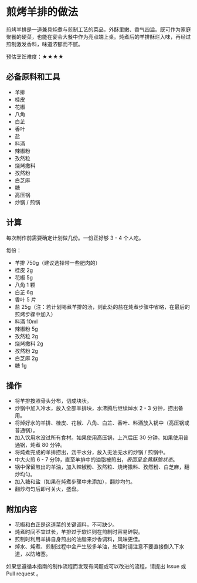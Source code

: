 # 煎烤羊排的做法

煎烤羊排是一道兼具炖煮与煎制工艺的菜品，外酥里嫩、香气四溢。既可作为家庭聚餐的硬菜，也能在宴会大餐中作为亮点端上桌。炖煮后的羊排酥烂入味，再经过煎制激发香料，味道浓郁而不腻。

预估烹饪难度：★★★★

## 必备原料和工具

- 羊排
- 桂皮
- 花椒
- 八角
- 白芷
- 香叶
- 盐
- 料酒
- 辣椒粉
- 孜然粒
- 烧烤撒料
- 孜然粉
- 白芝麻
- 糖
- 高压锅
- 炒锅 / 煎锅

## 计算

每次制作前需要确定计划做几份。一份正好够 3 - 4 个人吃。

每份：

- 羊排 750g（建议选择带一些肥肉的）
- 桂皮 2g
- 花椒 5g
- 八角 1 颗
- 白芷 6g
- 香叶 5 片
- 盐 25g（注：若计划喝煮羊排的汤，则此处的盐在炖煮步骤中省略，在最后的煎烤步骤中加入）
- 料酒 10ml
- 辣椒粉 5g
- 孜然粒 2g
- 烧烤撒料 2g
- 孜然粉 2g
- 白芝麻 2g
- 糖 1g

## 操作

- 将羊排按照骨头分布，切成块状。
- 炒锅中加入冷水，放入全部羊排块，水沸腾后继续焯水 2 - 3 分钟，捞出备用。
- 将焯好水的羊排、桂皮、花椒、八角、白芷、香叶、料酒放入锅中（高压锅或普通锅）。
- 加入饮用水没过所有食材。如果使用高压锅，上汽后压 30 分钟。如果使用普通锅，炖煮 80 分钟。
- 将炖煮完成的羊排捞出，沥干水分，放入无油无水的炒锅 / 煎锅中。
- 中大火煎 6 - 7 分钟，直至羊排中的油脂被煎出，*表面呈金黄酥脆状态*。
- 锅中保留煎出的羊油，加入辣椒粉、孜然粒、烧烤撒料、孜然粉、白芝麻，翻炒均匀。
- 加入糖和盐（如果在炖煮步骤中未添加），翻炒均匀。
- 翻炒均匀后即可关火，盛盘。

## 附加内容

- 花椒和白芷是这道菜的关键调料，不可缺少。
- 炖煮时间不宜过长，羊排过于软烂则在煎制时容易碎裂。
- 煎制时利用羊排自身煎出的油脂来炒香调料，风味更佳。
- 焯水、炖煮、煎制过程中会产生较多羊油，处理时请注意不要直接倒入下水道，以防堵塞。

如果您遵循本指南的制作流程而发现有问题或可以改进的流程，请提出 Issue 或 Pull request 。
